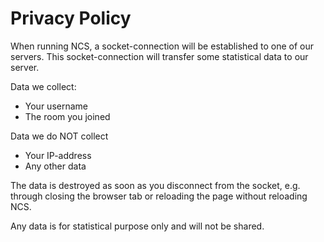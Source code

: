 # Privacy Policy

When running NCS, a socket-connection will be established to one of our servers. This socket-connection will transfer some statistical data to our server.

Data we collect:
* Your username
* The room you joined

Data we do NOT collect
* Your IP-address
* Any other data

The data is destroyed as soon as you disconnect from the socket, e.g. through closing the browser tab or reloading the page without reloading NCS.

Any data is for statistical purpose only and will not be shared.
